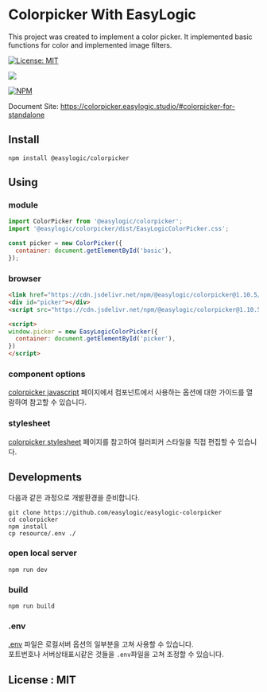 # Colorpicker With EasyLogic

This project was created to implement a color picker. It implemented basic functions for color and implemented image filters.

[![License: MIT](https://img.shields.io/badge/License-MIT-yellow.svg)](https://opensource.org/licenses/MIT)

[![](https://data.jsdelivr.com/v1/package/npm/easylogic-colorpicker/badge)](https://www.jsdelivr.com/package/npm/easylogic-colorpicker)

[![NPM](https://nodei.co/npm/@easylogic/colorpicker.png)](https://npmjs.org/package/@easylogic/colorpicker)

Document Site: https://colorpicker.easylogic.studio/#colorpicker-for-standalone


## Install

```shell
npm install @easylogic/colorpicker
```


## Using

### module

```javascript
import ColorPicker from '@easylogic/colorpicker';
import '@easylogic/colorpicker/dist/EasyLogicColorPicker.css';

const picker = new ColorPicker({
  container: document.getElementById('basic'),
});
```

### browser

```html
<link href="https://cdn.jsdelivr.net/npm/@easylogic/colorpicker@1.10.5/dist/colorpicker.css" />
<div id="picker"></div>
<script src="https://cdn.jsdelivr.net/npm/@easylogic/colorpicker@1.10.5/dist/colorpicker.min.js"></script>

<script>
window.picker = new EasyLogicColorPicker({
  container: document.getElementById('picker'),
})
</script>
```

### component options

[colorpicker javascript](https://github.com/easylogic/colorpicker/tree/main/src/colorpicker) 페이지에서 컴포넌트에서 사용하는 옵션에 대한 가이드를 열람하여 참고할 수 있습니다.

### stylesheet

[colorpicker stylesheet](https://github.com/easylogic/colorpicker/tree/main/src/scss) 페이지를 참고하여 컬러피커 스타일을 직접 편집할 수 있습니다.


## Developments

다음과 같은 과정으로 개발환경을 준비합니다.

```shell
git clone https://github.com/easylogic/easylogic-colorpicker
cd colorpicker
npm install
cp resource/.env ./
```

### open local server

```shell
npm run dev
```

### build

```shell
npm run build
```

### .env

[.env](https://github.com/easylogic/colorpicker/blob/main/resources/.env) 파일은 로컬서버 옵션의 일부분을 고쳐 사용할 수 있습니다.  
포트번호나 서버상태표시같은 것들을 `.env`파일을 고쳐 조정할 수 있습니다.


## License : MIT
